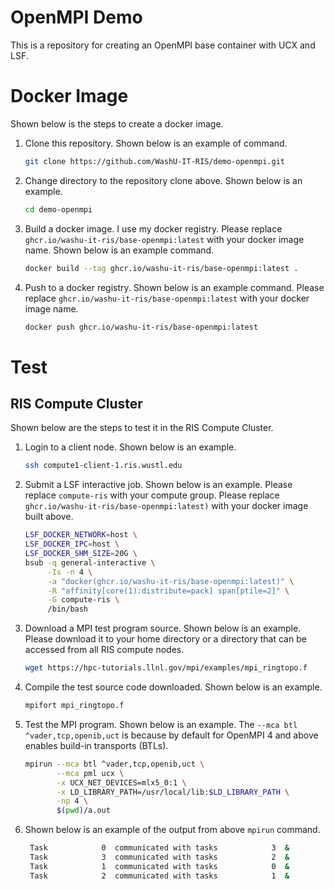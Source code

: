 # OpenMPI Demo

This is a repository for creating an OpenMPI base container with UCX and LSF.

# Docker Image

Shown below is the steps to create a docker image.

1. Clone this repository.  Shown below is an example of command.
   ```bash
   git clone https://github.com/WashU-IT-RIS/demo-openmpi.git
   ```
2. Change directory to the repository clone above.  Shown below is an example.
   ```bash
   cd demo-openmpi
   ```
3. Build a docker image.  I use my docker registry.
   Please replace `ghcr.io/washu-it-ris/base-openmpi:latest`
   with your docker image name.
   Shown below is an example command.
   ```bash
   docker build --tag ghcr.io/washu-it-ris/base-openmpi:latest .
   ```
4. Push to a docker registry.  Shown below is an example command.
   Please replace `ghcr.io/washu-it-ris/base-openmpi:latest`
   with your docker image name.
   ```bash
   docker push ghcr.io/washu-it-ris/base-openmpi:latest
   ```

# Test

## RIS Compute Cluster

Shown below are the steps to test it in the RIS Compute Cluster.

1. Login to a client node.  Shown below is an example.
   ```bash
   ssh compute1-client-1.ris.wustl.edu
   ```
2. Submit a LSF interactive job.
   Shown below is an example.
   Please replace `compute-ris` with your compute group.
   Please replace `ghcr.io/washu-it-ris/base-openmpi:latest)` with your docker image built above.
   ```bash
   LSF_DOCKER_NETWORK=host \
   LSF_DOCKER_IPC=host \
   LSF_DOCKER_SHM_SIZE=20G \
   bsub -q general-interactive \
        -Is -n 4 \
        -a "docker(ghcr.io/washu-it-ris/base-openmpi:latest)" \
        -R "affinity[core(1):distribute=pack] span[ptile=2]" \
        -G compute-ris \
        /bin/bash
   ``` 
3. Download a MPI test program source.  Shown below is an example. Please download it to your home directory or a directory that can be accessed from all RIS compute nodes.
   ```bash
   wget https://hpc-tutorials.llnl.gov/mpi/examples/mpi_ringtopo.f
   ```
4. Compile the test source code downloaded.  Shown below is an example.
   ```bash
   mpifort mpi_ringtopo.f
   ```
5. Test the MPI program.  Shown below is an example.
   The `--mca btl ^vader,tcp,openib,uct` is because by default for OpenMPI 4 and above enables build-in transports (BTLs).
   ```bash
   mpirun --mca btl ^vader,tcp,openib,uct \
          --mca pml ucx \
          -x UCX_NET_DEVICES=mlx5_0:1 \
          -x LD_LIBRARY_PATH=/usr/local/lib:$LD_LIBRARY_PATH \
          -np 4 \
          $(pwd)/a.out 
   ```
5. Shown below is an example of the output from above `mpirun` command.
   ```bash
    Task            0  communicated with tasks            3  &            1
    Task            3  communicated with tasks            2  &            0
    Task            1  communicated with tasks            0  &            2
    Task            2  communicated with tasks            1  &            3
   ```

